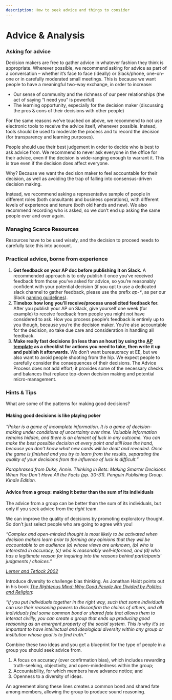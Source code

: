 ```yaml
---
description: How to seek advice and things to consider
---
```


# Advice & Analysis

### Asking for advice

Decision makers are free to gather advice in whatever fashion they think is appropriate.  Wherever possible, we recommend asking for advice as part of a conversation – whether it’s face to face \(ideally\) or Slack/phone, one-on-one or in carefully moderated small meetings. This is because we want people to have a meaningful two-way exchange, in order to increase:

* Our sense of community and the richness of our peer relationships \(the act of saying “I need you” is powerful\)
* The learning opportunity, especially for the decision maker \(discussing the pros & cons of their decisions with other people\) 

For the same reasons we’ve touched on above, we recommend to not use electronic tools to receive the advice itself, whenever possible. Instead, tools should be used to moderate the process and to record the decision \(for transparency and learning purposes\).

People should use their best judgement in order to decide who is best to ask advice from. We recommend to never ask everyone in the office for their advice, even if the decision is wide-ranging enough to warrant it. This is true even if the decision does affect everyone.

Why? Because we want the decision maker to feel accountable for their decision, as well as avoiding the trap of falling into consensus-driven decision making.

Instead, we recommend asking a representative sample of people in different roles \(both consultants and business operations\), with different levels of experience and tenure \(both old hands and new\). We also recommend recording who is asked, so we don’t end up asking the same people over and over again.

### Managing Scarce Resources

Resources have to be used wisely, and the decision to proceed needs to carefully take this into account.

### Practical advice, borne from experience

1. **Get feedback on your AP doc before publishing it on Slack.** A recommended approach is to only publish it once you’ve received feedback from those you’ve asked for advice, so you’re reasonably confident with your potential decision \(if you opt to use a dedicated slack channel to gather feedback, please use the prefix _ap-\*_, as per our Slack [naming guidelines](https://docs.google.com/document/d/1hdnf_em4e7h8qIi-ye0_8djwulHuSUerIxjthh1JtpE/edit)\).
2. **Timebox how long you’ll receive/process unsolicited feedback for.** After you publish your AP on Slack, give yourself one week \(for example\) to receive feedback from people you might not have considered to ask. How you process people’s feedback is entirely up to you though, because you’re the decision maker. You’re also accountable for the decision, so take due care and consideration in handling all feedback.
3. **Make really fast decisions \(in less than an hour\) by using the** [**AP template**](https://docs.google.com/document/d/1j9wXFM8-UGIYMdaHACBvs-FYLXJSwxjEgAmHtMU89lw/edit) **as a checklist for actions you need to take, then write it up and publish it afterwards.** We don’t want bureaucracy at EE, but we also want to avoid people shooting from the hip. We expect people to carefully consider the consequences of their decisions. The Advice Process does not add effort; it provides some of the necessary checks and balances that replace top-down decision making and potential micro-management.

### Hints & Tips

What are some of the patterns for making good decisions?

#### Making good decisions is like playing poker

_“Poker is a game of incomplete information. It is a game of decision-making under conditions of uncertainty over time. Valuable information remains hidden, and there is an element of luck in any outcome. You can make the best possible decision at every point and still lose the hand, because you don’t know what new cards will be dealt and revealed. Once the game is finished and you try to learn from the results, separating the quality of your decisions from the influence of luck is difficult.”_

_Paraphrased from Duke, Annie. Thinking in Bets: Making Smarter Decisions When You Don't Have All the Facts \(pp. 30-31\). Penguin Publishing Group. Kindle Edition._

#### Advice from a group: making it better than the sum of its individuals

The advice from a group can be better than the sum of its individuals, but only if you seek advice from the _right_ team.

We can improve the quality of decisions by promoting exploratory thought. So don’t just select people who are going to agree with you!

_“Complex and open-minded thought is most likely to be activated when decision makers learn prior to forming any opinions that they will be accountable to an audience \(a\) whose views are unknown, \(b\) who is interested in accuracy, \(c\) who is reasonably well-informed, and \(d\) who has a legitimate reason for inquiring into the reasons behind participants’ judgments / choices.”_

[_Lerner and Tetlock 2002_](https://pdfs.semanticscholar.org/1e30/cd74414cbe0f24e03cf10362fc4b7372e885.pdf)

Introduce diversity to challenge bias thinking. As Jonathan Haidt points out in his book [_The Righteous Mind: Why Good People Are Divided by Politics and Religion_](https://en.wikipedia.org/wiki/The_Righteous_Mind):

_“If you put individuals together in the right way, such that some individuals can use their reasoning powers to disconfirm the claims of others, and all individuals feel some common bond or shared fate that allows them to interact civilly, you can create a group that ends up producing good reasoning as an emergent property of the social system. This is why it’s so important to have intellectual and ideological diversity within any group or institution whose goal is to find truth.”_

Combine these two ideas and you get a blueprint for the type of people in a group you should seek advice from.

1. A focus on accuracy \(over confirmation bias\), which includes rewarding truth-seeking, objectivity, and open-mindedness within the group;
2. Accountability, for which members have advance notice; and
3. Openness to a diversity of ideas.

An agreement along these lines creates a common bond and shared fate among members, allowing the group to produce sound reasoning.

